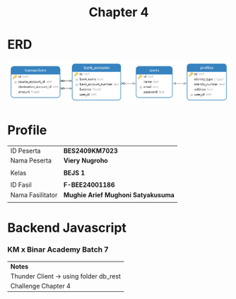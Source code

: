 <h1 align="center">
  Chapter 4
</h1>

# ERD

<div id='image' align='center'>
<img src='./public/assets/erd.png' alt='erd' title='erd banking_system - Viery Nugroho'>
</div>

# Profile

|                  |                                      |
| ---------------- | ------------------------------------ |
| ID Peserta       | **BES2409KM7023**                    |
| Nama Peserta     | **Viery Nugroho**                    |
|                  |                                      |
| Kelas            | **BEJS 1**                           |
|                  |                                      |
| ID Fasil         | **F-BEE24001186**                    |
| Nama Fasilitator | **Mughie Arief Mughoni Satyakusuma** |
|                  |                                      |

# Backend Javascript

### KM x Binar Academy Batch 7

|                                        |
| -------------------------------------- |
| **Notes**                              |
| Thunder Client -> using folder db_rest |
| Challenge Chapter 4                    |
